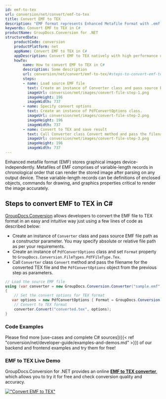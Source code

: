 ```yaml
---
id: emf-to-tex
url: conversion/net/convert/emf-to-tex
title: Convert EMF to TEX
description: "EMF format represents Enhanced Metafile Format with .emf extension. Learn how to convert EMF to TEX file programmatically in C# language using GroupDocs.Conversion for .NET library."
keywords: Convert EMF to TEX in C#
productName: GroupDocs.Conversion for .NET
structuredData:
    productCode: conversion
    productPlatform: net
    appName: Convert EMF to TEX in C#
    appDescription: Convert EMF to TEX natively with high performance using C# language and server side GroupDocs.Conversion for .NET APIs, without the use of any software like Microsoft or Open Office.
    howTo:
        name: How to convert EMF to TEX in C# 
        description: Some description
        url: conversion/net/convert/emf-to-tex/#steps-to-convert-emf-to-tex-in-c
        steps:
        - name: Load source EMF file 
          text: Create an instance of Converter class and pass source EMF file path as a constructor parameter. You may specify absolute or relative file path as per your requirements. 
          imageUrl: conversion/net/images/convert-file-step-1.png
          imageHeight: 196
          imageWidth: 737
        - name: Specify convert options 
          text: Create an instance of PdfConvertOptions class.
          imageUrl: conversion/net/images/convert-file-step-2.png
          imageHeight: 196
          imageWidth: 737
        - name: Convert to TEX and save result 
          text: Call Converter class Convert method and pass the filename for the converted HTML file and the PdfConvertOptions object from the previous step as parameters.
          imageUrl: conversion/net/images/convert-file-step-3.png
          imageHeight: 196
          imageWidth: 737
---
```


Enhanced metafile format (EMF) stores graphical images device-independently. Metafiles of EMF comprises of variable-length records in chronological order that can render the stored image after parsing on any output device. These variable-length records can be definitions of enclosed objects, commands for drawing, and graphics properties critical to render the image accurately.

## Steps to convert EMF to TEX in C#

[GroupDocs.Conversion](https://products.groupdocs.com/conversion/net) allows developers to convert the EMF file to TEX format in an easy and intuitive way just using a few lines of code as described below:

* Create an instance of `Converter` class and pass source EMF file path as a constructor parameter. You may specify absolute or relative file path as per your requirements. 
* Create an instance of `PdfConvertOptions` class and set `Format` property to `GroupDocs.Conversion.FileTypes.PdfFileType.Tex`.
* Call `Converter` class `Convert` method and pass the filename for the converted TEX file and the `PdfConvertOptions` object from the previous step as parameters.

```csharp
// Load the source EMF file
using (var converter = new GroupDocs.Conversion.Converter("sample.emf"))
{
    // Set the convert options for TEX format
   var options = new PdfConvertOptions { Format = GroupDocs.Conversion.FileTypes.PdfFileType.Tex };
    // Convert to TEX format
    converter.Convert("converted.tex", options);
}
```

### Code Examples

Please find more [use-cases and complete C# sources]({{< ref "conversion/net/developer-guide/examples-and-demos.md" >}}) of our backend and frontend examples and try them for free!

### EMF to TEX Live Demo

GroupDocs.Conversion for .NET provides an online [**EMF to TEX converter**](https://products.groupdocs.app/conversion/emf-to-tex), which allows you to try it for free and check conversion quality and accuracy.

[!["Convert EMF to TEX"](conversion/net/images/convert-to-tex/convert-emf-to-tex.png)](https://products.groupdocs.app/conversion/emf-to-tex)